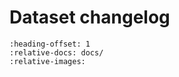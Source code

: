 # Dataset changelog

```{include} ../changelog_data.md
:heading-offset: 1
:relative-docs: docs/
:relative-images:
```
